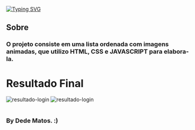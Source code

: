 [![Typing SVG](https://readme-typing-svg.herokuapp.com?font=Poppins&color=49f5ff&size=35&center=true&vCenter=true&width=1000&lines=Lista+ordenada+com+imagens+animadas)](https://git.io/typing-svg)

## Sobre

### O projeto consiste em uma lista ordenada com imagens animadas, que utilizo HTML, CSS e JAVASCRIPT para elabora-la.

# Resultado Final

![resultado-login](https://i.postimg.cc/hGz48Z2f/Pr-via-Hover.png)
![resultado-login](https://i.postimg.cc/Lsdw7yHq/Pr-via-imagem.png)
#
### By Dede Matos. :)

